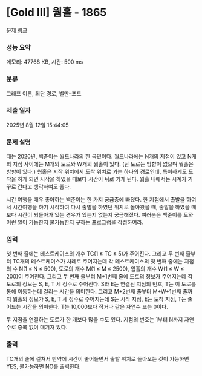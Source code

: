 # [Gold III] 웜홀 - 1865 

[문제 링크](https://www.acmicpc.net/problem/1865) 

### 성능 요약

메모리: 47768 KB, 시간: 500 ms

### 분류

그래프 이론, 최단 경로, 벨만–포드

### 제출 일자

2025년 8월 12일 15:44:05

### 문제 설명

<p>때는 2020년, 백준이는 월드나라의 한 국민이다. 월드나라에는 N개의 지점이 있고 N개의 지점 사이에는 M개의 도로와 W개의 웜홀이 있다. (단 도로는 방향이 없으며 웜홀은 방향이 있다.) 웜홀은 시작 위치에서 도착 위치로 가는 하나의 경로인데, 특이하게도 도착을 하게 되면 시작을 하였을 때보다 시간이 뒤로 가게 된다. 웜홀 내에서는 시계가 거꾸로 간다고 생각하여도 좋다.</p>

<p>시간 여행을 매우 좋아하는 백준이는 한 가지 궁금증에 빠졌다. 한 지점에서 출발을 하여서 시간여행을 하기 시작하여 다시 출발을 하였던 위치로 돌아왔을 때, 출발을 하였을 때보다 시간이 되돌아가 있는 경우가 있는지 없는지 궁금해졌다. 여러분은 백준이를 도와 이런 일이 가능한지 불가능한지 구하는 프로그램을 작성하여라.</p>

### 입력 

 <p>첫 번째 줄에는 테스트케이스의 개수 TC(1 ≤ TC ≤ 5)가 주어진다. 그리고 두 번째 줄부터 TC개의 테스트케이스가 차례로 주어지는데 각 테스트케이스의 첫 번째 줄에는 지점의 수 N(1 ≤ N ≤ 500), 도로의 개수 M(1 ≤ M ≤ 2500), 웜홀의 개수 W(1 ≤ W ≤ 200)이 주어진다. 그리고 두 번째 줄부터 M+1번째 줄에 도로의 정보가 주어지는데 각 도로의 정보는 S, E, T 세 정수로 주어진다. S와 E는 연결된 지점의 번호, T는 이 도로를 통해 이동하는데 걸리는 시간을 의미한다. 그리고 M+2번째 줄부터 M+W+1번째 줄까지 웜홀의 정보가 S, E, T 세 정수로 주어지는데 S는 시작 지점, E는 도착 지점, T는 줄어드는 시간을 의미한다. T는 10,000보다 작거나 같은 자연수 또는 0이다.</p>

<p>두 지점을 연결하는 도로가 한 개보다 많을 수도 있다. 지점의 번호는 1부터 N까지 자연수로 중복 없이 매겨져 있다.</p>

### 출력 

 <p>TC개의 줄에 걸쳐서 만약에 시간이 줄어들면서 출발 위치로 돌아오는 것이 가능하면 YES, 불가능하면 NO를 출력한다.</p>

